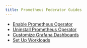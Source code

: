 ```yaml
---
title: Prometheus Federator Guides
---
```


<head>
  <link rel="canonical" href="https://ranchermanager.docs.rancher.com/how-to-guides/advanced-user-guides/monitoring-alerting-guides/prometheus-federator-guides"/>
</head>

- [Enable Prometheus Operator](enable-prometheus-federator.md)
- [Uninstall Prometheus Operator](uninstall-prometheus-federator.md)
- [Customize Grafana Dashboards](customize-grafana-dashboards.md)
- [Set Up Workloads](set-up-workloads.md)